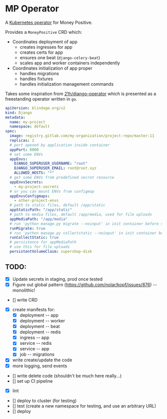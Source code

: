 # MP Operator

A [Kubernetes operator](https://github.com/cncf/tag-app-delivery/blob/main/operator-wg/whitepaper/Operator-WhitePaper_v1-0.md) for Money Positive.

Provides a `MoneyPositive` CRD which:
* Coordinates deployment of app
  * creates ingresses for app
  * creates certs for app
  * ensures one beat (`django-celery-beat`)
  * scales app and worker containers independently
* Coordinates initialization of app proper
  * handles migrations
  * handles fixtures
  * handles initialization management commands


Takes some inspiration from [21h/django-operator](https://git.blindage.org/21h/django-operator) which is presented as a freestanding operator written in `go`.


```yaml
apiVersion: blindage.org/v2
kind: Django
metadata:
  name: my-project
  namespace: default
spec:
  image: registry.gitlab.com/my-organization/project-repo/master:11
  replicas: 2
  # port opened by application inside container
  appPort: 8000
  # set some ENVs
  appEnvs:
    DJANGO_SUPERUSER_USERNAME: "root"
    DJANGO_SUPERUSER_EMAIL: root@root.xyz
    ALLOWED_HOSTS: "*"
  # get some ENVs from predefined secret resource
  appEnvsSecrets:
    - my-project-secrets
  # or you can mount ENVs from configmap
  appEnvsConfigmaps:
    - other-project-envs
  # path to static files, default /app/static
  appStaticPath: "/app/static"
  # path to media files, default /app/media, used for file uploads
  appMediaPath: "/app/media"
  # run 'python manage.py migrate --noinput' in init container before start
  runMigrate: true
  # run 'python manage.py collectstatic --noinput' in init container before start
  runCollectStatic: true
  # persistence for appMediaPath
  # use this for file uploads
  persistentVolumeClaim: supershop-disk
```

## TODO:

* [x] Update secrets in staging, prod once tested
* [x] Figure out global pattern (https://github.com/nolar/kopf/issues/876) -- monolithic!
* [] write CRD
* [x] create manifests for:
  * [x] deployment -- app
  * [x] deployment -- worker
  * [x] deployment -- beat
  * [x] deployment -- redis
  * [x] ingress -- app
  * [x] service -- redis
  * [x] service -- app
  * [x] job -- migrations
* [x] write create/update the code
* [x] more logging, send events
* [] write delete code (shouldn't be much here really...)
* [] set up CI pipeline
* [x] lint
* [] deploy to cluster (for testing)
* [] test (create a new namespace for testing, and use an arbitrary URL)
* [] deploy
